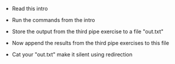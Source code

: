 - Read this intro

- Run the commands from the intro

- Store the output from the third pipe exercise to a file "out.txt"

- Now append the results from the third pipe exercises to this file

- Cat your "out.txt" make it silent using redirection


